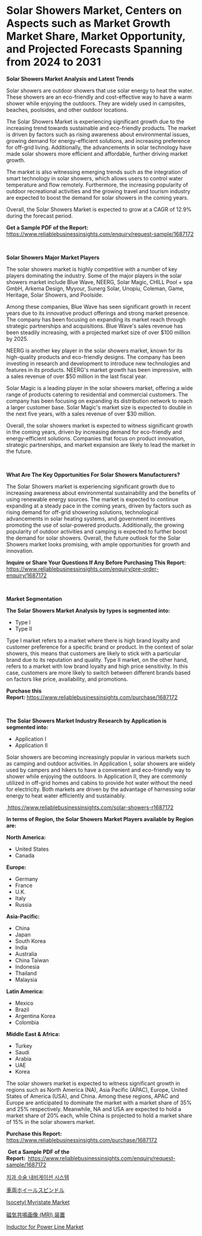 <p><h1>Solar Showers Market, Centers on Aspects such as Market Growth Market Share, Market Opportunity, and Projected Forecasts Spanning from 2024 to 2031</h1></p><p><strong>Solar Showers Market Analysis and Latest Trends</strong></p>
<p><p>Solar showers are outdoor showers that use solar energy to heat the water. These showers are an eco-friendly and cost-effective way to have a warm shower while enjoying the outdoors. They are widely used in campsites, beaches, poolsides, and other outdoor locations.</p><p>The Solar Showers Market is experiencing significant growth due to the increasing trend towards sustainable and eco-friendly products. The market is driven by factors such as rising awareness about environmental issues, growing demand for energy-efficient solutions, and increasing preference for off-grid living. Additionally, the advancements in solar technology have made solar showers more efficient and affordable, further driving market growth.</p><p>The market is also witnessing emerging trends such as the integration of smart technology in solar showers, which allows users to control water temperature and flow remotely. Furthermore, the increasing popularity of outdoor recreational activities and the growing travel and tourism industry are expected to boost the demand for solar showers in the coming years.</p><p>Overall, the Solar Showers Market is expected to grow at a CAGR of 12.9% during the forecast period.</p></p>
<p><strong>Get a Sample PDF of the Report:&nbsp;</strong> <a href="https://www.reliablebusinessinsights.com/enquiry/request-sample/1687172">https://www.reliablebusinessinsights.com/enquiry/request-sample/1687172</a></p>
<p>&nbsp;</p>
<p><strong>Solar Showers Major Market Players</strong></p>
<p><p>The solar showers market is highly competitive with a number of key players dominating the industry. Some of the major players in the solar showers market include Blue Wave, NEERG, Solar Magic, CHILL Pool + spa GmbH, Arkema Design, Myyour, Sunerg Solar, Unopiu, Coleman, Game, Heritage, Solar Showers, and Poolside.</p><p>Among these companies, Blue Wave has seen significant growth in recent years due to its innovative product offerings and strong market presence. The company has been focusing on expanding its market reach through strategic partnerships and acquisitions. Blue Wave's sales revenue has been steadily increasing, with a projected market size of over $100 million by 2025.</p><p>NEERG is another key player in the solar showers market, known for its high-quality products and eco-friendly designs. The company has been investing in research and development to introduce new technologies and features in its products. NEERG's market growth has been impressive, with a sales revenue of over $50 million in the last fiscal year.</p><p>Solar Magic is a leading player in the solar showers market, offering a wide range of products catering to residential and commercial customers. The company has been focusing on expanding its distribution network to reach a larger customer base. Solar Magic's market size is expected to double in the next five years, with a sales revenue of over $30 million.</p><p>Overall, the solar showers market is expected to witness significant growth in the coming years, driven by increasing demand for eco-friendly and energy-efficient solutions. Companies that focus on product innovation, strategic partnerships, and market expansion are likely to lead the market in the future.</p></p>
<p>&nbsp;</p>
<p><strong>What Are The Key Opportunities For Solar Showers Manufacturers?</strong></p>
<p><p>The Solar Showers market is experiencing significant growth due to increasing awareness about environmental sustainability and the benefits of using renewable energy sources. The market is expected to continue expanding at a steady pace in the coming years, driven by factors such as rising demand for off-grid showering solutions, technological advancements in solar heating systems, and government incentives promoting the use of solar-powered products. Additionally, the growing popularity of outdoor activities and camping is expected to further boost the demand for solar showers. Overall, the future outlook for the Solar Showers market looks promising, with ample opportunities for growth and innovation.</p></p>
<p><strong>Inquire or Share Your Questions If Any Before Purchasing This Report:</strong> <a href="https://www.reliablebusinessinsights.com/enquiry/pre-order-enquiry/1687172">https://www.reliablebusinessinsights.com/enquiry/pre-order-enquiry/1687172</a></p>
<p>&nbsp;</p>
<p><strong>Market Segmentation</strong></p>
<p><strong>The Solar Showers Market Analysis by types is segmented into:</strong></p>
<p><ul><li>Type I</li><li>Type II</li></ul></p>
<p><p>Type I market refers to a market where there is high brand loyalty and customer preference for a specific brand or product. In the context of solar showers, this means that customers are likely to stick with a particular brand due to its reputation and quality. Type II market, on the other hand, refers to a market with low brand loyalty and high price sensitivity. In this case, customers are more likely to switch between different brands based on factors like price, availability, and promotions.</p></p>
<p><strong>Purchase this Report:&nbsp;</strong><a href="https://www.reliablebusinessinsights.com/purchase/1687172">https://www.reliablebusinessinsights.com/purchase/1687172</a></p>
<p>&nbsp;</p>
<p><strong>The Solar Showers Market Industry Research by Application is segmented into:</strong></p>
<p><ul><li>Application I</li><li>Application II</li></ul></p>
<p><p>Solar showers are becoming increasingly popular in various markets such as camping and outdoor activities. In Application I, solar showers are widely used by campers and hikers to have a convenient and eco-friendly way to shower while enjoying the outdoors. In Application II, they are commonly utilized in off-grid homes and cabins to provide hot water without the need for electricity. Both markets are driven by the advantage of harnessing solar energy to heat water efficiently and sustainably.</p></p>
<p><a href="https://www.reliablebusinessinsights.com/solar-showers-r1687172">&nbsp;https://www.reliablebusinessinsights.com/solar-showers-r1687172</a></p>
<p><strong>In terms of Region, the Solar Showers Market Players available by Region are:</strong></p>
<p>
    <p> <strong> North America: </strong>
        <ul>
            <li>United States</li>
            <li>Canada</li>
        </ul>
        </p> 
    <p> <strong> Europe: </strong>
        <ul>
            <li>Germany</li>
            <li>France</li>
            <li>U.K.</li>
            <li>Italy</li>
            <li>Russia</li>
        </ul>
        </p> 
    <p> <strong> Asia-Pacific: </strong>
        <ul>
            <li>China</li>
            <li>Japan</li>
            <li>South Korea</li>
            <li>India</li>
            <li>Australia</li>
            <li>China Taiwan</li>
            <li>Indonesia</li>
            <li>Thailand</li>
            <li>Malaysia</li>
        </ul>
        </p> 
    <p> <strong> Latin America: </strong>
        <ul>
            <li>Mexico</li>
            <li>Brazil</li>
            <li>Argentina Korea</li>
            <li>Colombia</li>
        </ul>
        </p> 
    <p> <strong> Middle East & Africa: </strong>
        <ul>
            <li>Turkey</li>
            <li>Saudi</li>
            <li>Arabia</li>
            <li>UAE</li>
            <li>Korea</li>
        </ul>
    </p>
    </p>
<p><p>The solar showers market is expected to witness significant growth in regions such as North America (NA), Asia Pacific (APAC), Europe, United States of America (USA), and China. Among these regions, APAC and Europe are anticipated to dominate the market with a market share of 35% and 25% respectively. Meanwhile, NA and USA are expected to hold a market share of 20% each, while China is projected to hold a market share of 15% in the solar showers market.</p></p>
<p><strong>Purchase this Report: </strong><a href="https://www.reliablebusinessinsights.com/purchase/1687172">https://www.reliablebusinessinsights.com/purchase/1687172</a></p>
<p>&nbsp;<strong>Get a Sample PDF of the Report:&nbsp;&nbsp;</strong><a href="https://www.reliablebusinessinsights.com/enquiry/request-sample/1687172">https://www.reliablebusinessinsights.com/enquiry/request-sample/1687172</a></p>
<p><strong></strong></p>
<p><p><a href="https://medium.com/@emmareed1901/%EC%B9%98%EA%B3%BC-%EC%88%98%EC%88%A0-%EB%82%B4%EB%B9%84%EA%B2%8C%EC%9D%B4%EC%85%98-%EC%8B%9C%EC%8A%A4%ED%85%9C-%EC%8B%9C%EC%9E%A5-2031%EB%85%84%EA%B9%8C%EC%A7%80%EC%9D%98-%EB%8F%99%ED%96%A5-%EC%98%88%EC%B8%A1-%EB%B0%8F-%EA%B2%BD%EC%9F%81-%EB%B6%84%EC%84%9D-85754f73892f">치과 수술 내비게이션 시스템</a></p><p><a href="https://github.com/DemarcusKuhlman/Market-Research-Report-List-1/blob/main/7957974111301.md">車両ホイールスピンドル</a></p><p><a href="https://github.com/JuliaFadel1922/Market-Research-Report-List-1/blob/main/isocetyl-myristate-market.md">Isocetyl Myristate Market</a></p><p><a href="https://medium.com/@chrispbacon162023/%E7%A3%81%E6%B0%97%E5%85%B1%E9%B3%B4%E7%94%BB%E5%83%8F%E6%B3%95-mri-%E8%A3%85%E7%BD%AE%E5%B8%82%E5%A0%B4-%E7%AB%B6%E4%BA%89%E5%88%86%E6%9E%90-%E5%B8%82%E5%A0%B4%E5%8B%95%E5%90%91-2031%E5%B9%B4%E3%81%BE%E3%81%A7%E3%81%AE%E4%BA%88%E6%B8%AC-fedecc9e883d">磁気共鳴画像 (MRI) 装置</a></p><p><a href="https://issuu.com/reportprime-2/docs/inductor-for-power-line-market-size-2030.pptx">Inductor for Power Line Market</a></p></p>